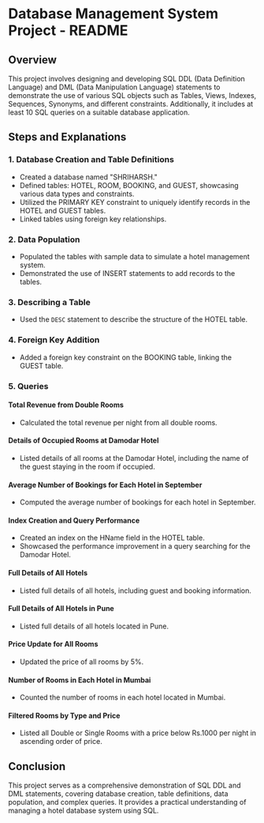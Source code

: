 # Database Management System Project - README

## Overview

This project involves designing and developing SQL DDL (Data Definition Language) and DML (Data Manipulation Language) statements to demonstrate the use of various SQL objects such as Tables, Views, Indexes, Sequences, Synonyms, and different constraints. Additionally, it includes at least 10 SQL queries on a suitable database application.

## Steps and Explanations

### 1. Database Creation and Table Definitions

- Created a database named "SHRIHARSH."
- Defined tables: HOTEL, ROOM, BOOKING, and GUEST, showcasing various data types and constraints.
- Utilized the PRIMARY KEY constraint to uniquely identify records in the HOTEL and GUEST tables.
- Linked tables using foreign key relationships.

### 2. Data Population

- Populated the tables with sample data to simulate a hotel management system.
- Demonstrated the use of INSERT statements to add records to the tables.

### 3. Describing a Table

- Used the `DESC` statement to describe the structure of the HOTEL table.

### 4. Foreign Key Addition

- Added a foreign key constraint on the BOOKING table, linking the GUEST table.

### 5. Queries

#### Total Revenue from Double Rooms

- Calculated the total revenue per night from all double rooms.

#### Details of Occupied Rooms at Damodar Hotel

- Listed details of all rooms at the Damodar Hotel, including the name of the guest staying in the room if occupied.

#### Average Number of Bookings for Each Hotel in September

- Computed the average number of bookings for each hotel in September.

#### Index Creation and Query Performance

- Created an index on the HName field in the HOTEL table.
- Showcased the performance improvement in a query searching for the Damodar Hotel.

#### Full Details of All Hotels

- Listed full details of all hotels, including guest and booking information.

#### Full Details of All Hotels in Pune

- Listed full details of all hotels located in Pune.

#### Price Update for All Rooms

- Updated the price of all rooms by 5%.

#### Number of Rooms in Each Hotel in Mumbai

- Counted the number of rooms in each hotel located in Mumbai.

#### Filtered Rooms by Type and Price

- Listed all Double or Single Rooms with a price below Rs.1000 per night in ascending order of price.

## Conclusion

This project serves as a comprehensive demonstration of SQL DDL and DML statements, covering database creation, table definitions, data population, and complex queries. It provides a practical understanding of managing a hotel database system using SQL.
